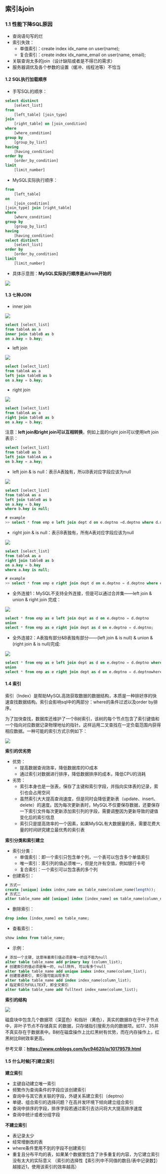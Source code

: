 ## 索引&join

### 1.1 性能下降SQL原因
- 查询语句写的烂
- 索引失效：
    - 单值索引：create index idx_name on user(name);
    - 复合索引：create index idx_name_email on user(name, email);
- 关联查询太多的join（设计缺陷或者是不得已的需求）
- 服务器调优及各个参数的设置（缓冲、线程池等）不恰当

#### 1.2 SQL执行加载顺序
- 手写SQL的顺序：
```sql
select distinct 
    [select_list]
from 
    [left_table] [join_type]
join 
    [right_table] on [join_condition]
where 
    [where_condition]
group by 
    [group_by_list]
having 
    [having_condition]
order by 
    [order_by_condition]
limit
    [limit_number]    
```
- MySQL实际执行顺序：
```sql
from 
    [left_table]
on 
    [join_condition]
[join_type] join [right_table]
where 
    [where_condition]
group by 
    [group_by_list]
having 
    [having_condition]
select distinct 
    [select_list]
order by 
    [order_by_condition]
limit 
    [limit_number]  
```
- 具体示意图：**MySQL实际执行顺序是从from开始的**

![](./imgs/1567563850232.png)

#### 1.3 七种JOIN
- inner join

![](./imgs/1567564023959.png)
```sql
select [select_list]
from tableA as a
inner join tableB as b
on a.key = b.key;
```

- left join

![](./imgs/1567564166804.png)
```sql
select [select_list]
from tableA as a
left join tableB as b
on a.key = b.key;
```

- right join

![](./imgs/1567564760650.png)
```sql
select [select_list]
from tableA as a
right join tableB as b
on a.key = b.key;
```
注意：**left join和right join可以互相转换**，例如上面的right join可以使用left join表示：
```sql
select [select_list]
from tableB as b
left join tableA as a
on b.key = a.key;
```

- left join & is null：表示A表独有，所以B表对应字段应该为null

![](./imgs/1567565388883.png)
```sql
select [select_list]
from tableA as a
left join tableB as b
on a.key = b.key 
where b.key is null;

# example
>> select * from emp e left join dept d on e.deptno =d.deptno where d.deptno is null;
```

- right join & is null：表示B表独有，所有A表对应字段应该为null

![](./imgs/1567565603691.png)

```sql
select [select_list]
from tableA as a
right join tableB as b
on a.key = b.key 
where a.key is null;

# example
>> select * from emp e right join dept d on e.deptno = d.deptno where e.deptno is null;
```

- 全外连接1：MySQL不支持全外连接，但是可以通过合并集——left join & union & right join 完成：

![](./imgs/1567570024267.png)
```sql
select * from emp as e left join dept as d on e.deptno = d.deptno
union 
select * from emp as e right join dept as d on e.deptno = d.deptno;
```

- 全外连接2：A表独有部分&B表独有部分——(left join & is null) & union & (right join & is null)完成:

![](./imgs/1567570043267.png)
```sql
select * from emp as e left join dept as d on e.deptno = d.deptno where d.deptno is null 
union 
select * from emp as e right join dept as d on e.deptno = d.deptnowhere e.deptno is null
```

#### 1.4 索引

索引（Index）是帮助MySQL高效获取数据的数据结构，本质是一种排好序的快速查找数据结构。索引会影响sql中的两部分：where的条件过滤以及order by排序。

为了加快查找，数据库还维护了一个B树索引，该树的每个节点包含了索引键值和一个指向对应数据记录物理地址的指针。这样运用二叉查找在一定负载范围内获得相应数据。一种可能的索引方式示例如下：

![](./imgs/1567574240664.png)

**索引的优劣势**

- 优势：
    - 提高数据查询效率，降低数据库的IO成本
    - 通过索引对数据进行排序，降低数据排序的成本，降低CPU的消耗
- 劣势：    
    - 索引本身也是一张表，保存了主键和索引字段，并指向实体表的记录，索引也会占用空间
    - 虽然索引大大提高查询速度，但是同时会降低更新表（update、insert、delete）的速度。因为每次更新表时，MySQL不仅要保存数据，还要保存一下索引文件每次更新添加索引列的字段，需要调整因为更新导致的键值变化后的索引信息
    - 索引只是提高效率的一个因素，如果MySQL有大数据量的表，需要花费大量的时间研究建立最优秀的索引表
    

**索引分类和索引建立**
- 索引分类：
    - 单值索引：即一个索引只包含单个列，一个表可以包含多个单值索引
    - 唯一索引：索引列的值必须唯一，但是允许有空值，例如银行卡号
    - 复合索引：一个索引可以包含表的多个列
- 创建索引：
```sql
# 方式一
create [unique] index index_name on table_name(column_name(length));
# 方式二
alter table_name add [unique] index [index_name] on table_name(column_name(length));
```
- 删除索引：
```sql
drop index [index_name] on table_name;
```
- 查看索引：
```sql
show index from table_name;
```
- 示例：
```sql
# 添加一个主键, 这意味着索引值必须是唯一的且不能为null
alter table table_name add primary key (column_list);
# 创建索引的值必须是唯一的, null除外, 可以有多个null
alter table table_name add unique index index_name(column_list);
# 创建普通索引, 索引值可能出现多次
alter table table_name add index index_name(column_list);
# 指定索引为FULLTEXT, 即全文索引
alter table table_name add fulltext index_name(column_list);
```

**索引的结构**

![](./imgs/1567576282188.png)

磁盘块中包含几个数据项（深蓝色）和指针（黄色），真实的数据存在于叶子节点中，非叶子节点不存储真实
的数据，只存储指引搜索方向的数据项。如17、35并不真实存在于数据表中。B树在磁盘操作上比红黑树有优势，而在内存操作上，红黑树比B树效率更高。

参考文章：**https://www.cnblogs.com/lyc94620/p/10179579.html**

#### 1.5 什么时候\[不]建立索引
**建立索引**
- 主键自动建立唯一索引
- 频繁作为查询条件的字段应该创建索引
- 查询中与其它表关联的字段，外键关系建立索引（deptno）
- 单键、组合索引的选择问题？在高并发环境下倾向建立组合索引
- 查询中排序的字段，排序字段若通过索引去访问将大大提高排序速度
- 查询中统计或者分组字段

**不建立索引**
- 表记录太少
- 经常增删改的表
- where条件里用不到的字段不创建索引
- 重复且分布平均的表，如果某个数据里包含了许多重复的内容，为它建立索引没有太大的实际意义
（索引的选择性【索引列中不同值的数目/表中记录数】）越接近1，使用该索引的效率越高）










​    
